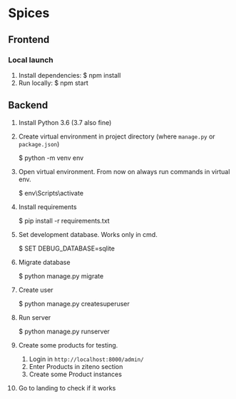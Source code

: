 # Spices
 
## Frontend

### Local launch
  
1. Install dependencies:
    $ npm install
2. Run locally:
    $ npm start

## Backend

1. Install Python 3.6 (3.7 also fine)
2. Create virtual environment in project directory (where `manage.py` or `package.json`)

    $ python -m venv env

3. Open virtual environment. From now on always run commands in virtual env.

    $ env\Scripts\activate

4. Install requirements

    $ pip install -r requirements.txt

5. Set development database. Works only in cmd.

    $ SET DEBUG_DATABASE=sqlite

6. Migrate database

    $ python manage.py migrate

7. Create user

    $ python manage.py createsuperuser

8. Run server

    $ python manage.py runserver

9. Create some products for testing.
    1. Login in `http://localhost:8000/admin/`
    2. Enter Products in ziteno section
    3. Create some Product instances

10. Go to landing to check if it works